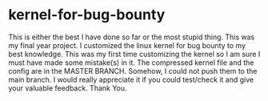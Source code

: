 # kernel-for-bug-bounty
This is either the best I have done so far or the most stupid thing. This was my final year project. I customized the linux kernel for bug bounty to my best knowledge. This was my first time customizing the kernel so I am sure I must have made some mistake(s) in it. The compressed kernel file and the config are in the MASTER BRANCH. Somehow, I could not push them to the main branch. I would really appreciate it if you could test/check it and give your valuable feedback. Thank You.
